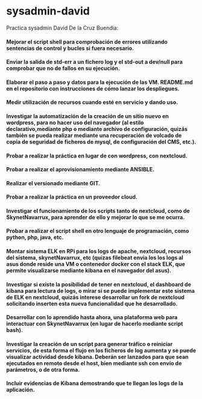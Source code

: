 # sysadmin-david
Practica sysadmin David De la Cruz Buendia:


<h4>Mejorar el script shell para comprobación de errores utilizando sentencias de control y bucles si fuera necesario.
<h4>Enviar la salida de std-err a un fichero log y el std-out a dev/null para comprobar que no de fallos en su ejecución.
<h4>Elaborar el paso a paso y datos para la ejecución de las VM. README.md en el repositorio con instrucciones de cómo lanzar los
despliegues.
<h4>Medir utilización de recursos cuando esté en servicio y dando uso.
<h4>Investigar la automatización de la creación de un sitio nuevo en wordpress, para no hacer uso del navegador (al estilo declarativo,mediante php o mediante archivo de configuración, quizás también se pueda realizar mediante una recuperación de volcado de copia de seguridad de ficheros de mysql, de configuración del CMS, etc.).
<h4>Probar a realizar la práctica en lugar de con wordpress, con nextcloud.
<h4>Probar a realizar el aprovisionamiento mediante ANSIBLE.
<h4>Realizar el versionado mediante GIT.
<h4>Probar a realizar la práctica en un proveedor cloud.
<h4>Investigar el funcionamiento de los scripts tanto de nextcloud, como de SkynetNavarrux, para aprender de ello y mejorar lo que se me ocurra.
<h4>Probar a realizar el script shell en otro lenguaje de programación, como python, php, java, etc.
<h4>Montar sistema ELK en RPi para los logs de apache, nextcloud, recursos del sistema, skynetNavarrux, etc (quizas filebeat envia los los logs al asus donde reside una VM o contenedor docker con el stack ELK, que permite visualizarse mediante kibana en el navegador del asus).
<h4>Investigar si existe la posibilidad de tener en nextcloud, el dashboard de kibana para lectura de logs, o mirar si se puede implementar este sistema de ELK en nextcloud, quizás interese desarrollar un fork de nextcloud solicitando inserten esta nueva funcionalidad que he desarrollado.
<h4>Desarrollar con lo aprendido hasta ahora, una plataforma web para interactuar con SkynetNavarrux (en lugar de hacerlo mediante script bash).
<h4>Investigar la creación de un script para generar tráfico o reiniciar servicios, de esta forma el flujo en los ficheros de log aumenta y se puede visualizar actividad desde kibana. Deberán ser lanzados para que sean ejecutados en remoto desde el host, bien mediante ssh con envío de parámetros, o de otra forma.
<h4> Incluir evidencias de Kibana demostrando que te llegan los logs de la aplicación.




